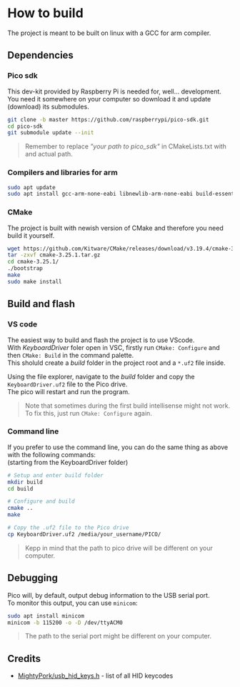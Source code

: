 # How to build

The project is meant to be built on linux with a GCC for arm compiler.

## Dependencies

### Pico sdk

This dev-kit provided by Raspberry Pi is needed for, well... development.  
You need it somewhere on your computer so download it and update (download) its submodules.  

```bash
git clone -b master https://github.com/raspberrypi/pico-sdk.git
cd pico-sdk
git submodule update --init
```

> Remember to replace _"your path to pico_sdk"_ in CMakeLists.txt with and actual path.

### Compilers and libraries for arm

```bash
sudo apt update
sudo apt install gcc-arm-none-eabi libnewlib-arm-none-eabi build-essential
```

### CMake

The project is built with newish version of CMake and therefore you need build it yourself.  

```bash
wget https://github.com/Kitware/CMake/releases/download/v3.19.4/cmake-3.25.1.tar.gz
tar -zxvf cmake-3.25.1.tar.gz
cd cmake-3.25.1/
./bootstrap
make
sudo make install
```

## Build and flash

### VS code

The easiest way to build and flash the project is to use VScode.  
With _KeyboardDriver_ foler open in VSC, firstly run `CMake: Configure` and then `CMake: Build` in the command palette.  
This sholuld create a _build_ folder in the project root and a `*.uf2` file inside.  

Using the file explorer, navigate to the _build_ folder and copy the `KeyboardDriver.uf2` file to the Pico drive.  
The pico will restart and run the program.

> Note that sometimes during the first build intellisense might not work.  
> To fix this, just run `CMake: Configure` again.

### Command line

If you prefer to use the command line, you can do the same thing as above with the following commands:  
(starting from the KeyboardDriver folder)

```bash
# Setup and enter build folder
mkdir build
cd build

# Configure and build
cmake ..
make

# Copy the .uf2 file to the Pico drive
cp KeyboardDriver.uf2 /media/your_username/PICO/
```

> Kepp in mind that the path to pico drive will be different on your computer.

## Debugging

Pico will, by default, output debug information to the USB serial port.  
To monitor this output, you can use `minicom`:

```bash
sudo apt install minicom
minicom -b 115200 -o -D /dev/ttyACM0
```

> The path to the serial port might be different on your computer.

## Credits

- [MightyPork/usb_hid_keys.h](https://gist.github.com/MightyPork/6da26e382a7ad91b5496ee55fdc73db2) - list of all HID keycodes
